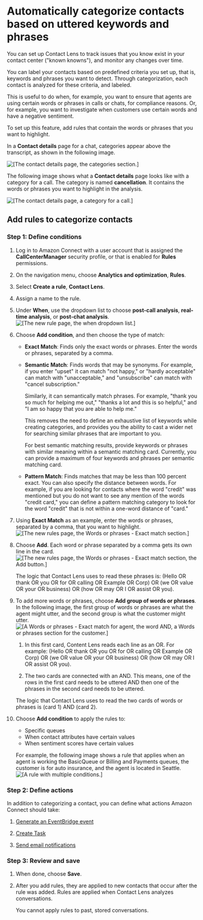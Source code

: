# Automatically categorize contacts based on uttered keywords and phrases<a name="rules"></a>

You can set up Contact Lens to track issues that you know exist in your contact center \("known knowns"\), and monitor any changes over time\. 

You can label your contacts based on predefined criteria you set up, that is, keywords and phrases you want to detect\. Through categorization, each contact is analyzed for these criteria, and labeled\. 

This is useful to do when, for example, you want to ensure that agents are using certain words or phrases in calls or chats, for compliance reasons\. Or, for example, you want to investigate when customers use certain words and have a negative sentiment\. 

To set up this feature, add rules that contain the words or phrases that you want to highlight\.

In a **Contact details** page for a chat, categories appear above the transcript, as shown in the following image\. 

![\[The contact details page, the categories section.\]](http://docs.aws.amazon.com/connect/latest/adminguide/images/contact-lens-category-overview-chat2.png)

The following image shows what a **Contact details** page looks like with a category for a call\. The category is named **cancellation**\. It contains the words or phrases you want to highlight in the analysis\.

![\[The contact details page, a category for a call.\]](http://docs.aws.amazon.com/connect/latest/adminguide/images/contact-lens-category-overview2.png)

## Add rules to categorize contacts<a name="add-category-rules"></a>

### Step 1: Define conditions<a name="add-category-rules-define-conditions"></a>

1. Log in to Amazon Connect with a user account that is assigned the **CallCenterManager** security profile, or that is enabled for **Rules** permissions\.

1. On the navigation menu, choose **Analytics and optimization**, **Rules**\. 

1. Select **Create a rule**, **Contact Lens**\. 

1. Assign a name to the rule\.

1. Under **When**, use the dropdown list to choose **post\-call analysis**, **real\-time analysis**, or **post\-chat analysis**\.  
![\[The new rule page, the when dropdown list.\]](http://docs.aws.amazon.com/connect/latest/adminguide/images/contact-lens-rule-define-conditions.png)

1. Choose **Add condition**, and then choose the type of match: 
   + **Exact Match**: Finds only the exact words or phrases\. Enter the words or phrases, separated by a comma\.
   + **Semantic Match**: Finds words that may be synonyms\. For example, if you enter "upset" it can match "not happy," or "hardly acceptable" can match with "unacceptable," and "unsubscribe" can match with "cancel subscription\." 

     Similarly, it can semantically match phrases\. For example, "thank you so much for helping me out," "thanks a lot and this is so helpful," and "I am so happy that you are able to help me\."

     This removes the need to define an exhaustive list of keywords while creating categories, and provides you the ability to cast a wider net for searching similar phrases that are important to you\.

     For best semantic matching results, provide keywords or phrases with similar meaning within a semantic matching card\. Currently, you can provide a maximum of four keywords and phrases per semantic matching card\.
   + **Pattern Match**: Finds matches that may be less than 100 percent exact\. You can also specify the distance between words\. For example, if you are looking for contacts where the word "credit" was mentioned but you do not want to see any mention of the words "credit card," you can define a pattern matching category to look for the word "credit" that is not within a one\-word distance of "card\." 

1. Using **Exact Match** as an example, enter the words or phrases, separated by a comma, that you want to highlight\.  
![\[The new rules page, the Words or phrases - Exact match section.\]](http://docs.aws.amazon.com/connect/latest/adminguide/images/contact-lens-add-category-rules-script.png)

1. Choose **Add**\. Each word or phrase separated by a comma gets its own line in the card\.  
![\[The new rules page, the Words or phrases - Exact match section, the Add button.\]](http://docs.aws.amazon.com/connect/latest/adminguide/images/contact-lens-add-category-rules-script2.png)

   The logic that Contact Lens uses to read these phrases is: \(Hello OR thank OR you OR for OR calling OR Example OR Corp\) OR \(we OR value OR your OR business\) OR \(how OR may OR I OR assist OR you\)\.

1. To add more words or phrases, choose **Add group of words or phrases**\. In the following image, the first group of words or phrases are what the agent might utter, and the second group is what the customer might utter\.  
![\[A Words or phrases - Exact match for agent, the word AND, a Words or phrases section for the customer.\]](http://docs.aws.amazon.com/connect/latest/adminguide/images/contact-lens-add-category-rules-script3.png)

   1. In this first card, Content Lens reads each line as an OR\. For example: \(Hello OR thank OR you OR for OR calling OR Example OR Corp\) OR \(we OR value OR your OR business\) OR \(how OR may OR I OR assist OR you\)\.

   1. The two cards are connected with an AND\. This means, one of the rows in the first card needs to be uttered AND then one of the phrases in the second card needs to be uttered\.

   The logic that Contact Lens uses to read the two cards of words or phrases is \(card 1\) AND \(card 2\)\.

1. Choose **Add condition** to apply the rules to:
   + Specific queues
   + When contact attributes have certain values
   + When sentiment scores have certain values

   For example, the following image shows a rule that applies when an agent is working the BasicQueue or Billing and Payments queues, the customer is for auto insurance, and the agent is located in Seattle\.  
![\[A rule with multiple conditions.\]](http://docs.aws.amazon.com/connect/latest/adminguide/images/contact-lens-add-category-rules-3.png)

### Step 2: Define actions<a name="add-category-rules-define-actions"></a>

In addition to categorizing a contact, you can define what actions Amazon Connect should take: 

1. [Generate an EventBridge event](contact-lens-rules-eventbridge-event.md)

1. [Create Task](contact-lens-rules-create-task.md)

1. [Send email notifications](contact-lens-rules-email.md)

### Step 3: Review and save<a name="add-category-rules-review-save"></a>

1. When done, choose **Save**\. 

1. After you add rules, they are applied to new contacts that occur after the rule was added\. Rules are applied when Contact Lens analyzes conversations\.

   You cannot apply rules to past, stored conversations\. 